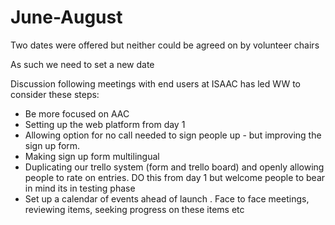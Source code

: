 # June-August

Two dates were offered but neither could be agreed on by volunteer chairs

As such we need to set a new date

Discussion following meetings with end users at ISAAC has led WW to consider these steps:

* Be more focused on AAC
* Setting up the web platform from day 1&#x20;
* Allowing option for no call needed to sign people up - but improving the sign up form.&#x20;
* Making sign up form multilingual
* Duplicating our trello system (form and trello board) and openly allowing people to rate on entries. DO this from day 1 but welcome people to bear in mind its in testing phase
* Set up a calendar of events ahead of launch . Face to face meetings, reviewing items, seeking progress on these items etc

